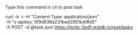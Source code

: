 Type this command in cli to post task

curl -k -i -H "Content-Type: application/json"\
 -H "x-apikey: 5f9d636a231ba42851b49fd5"\
 -X POST -d @task.json https://hcitp-5edf.restdb.io/rest/tasks
